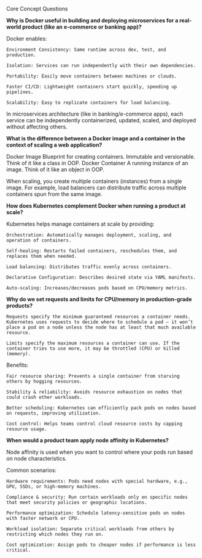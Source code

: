 Core Concept Questions

**Why is Docker useful in building and deploying microservices for a real-world product (like an e-commerce or banking app)?**

Docker enables:

    Environment Consistency: Same runtime across dev, test, and production.

    Isolation: Services can run independently with their own dependencies.

    Portability: Easily move containers between machines or clouds.

    Faster CI/CD: Lightweight containers start quickly, speeding up pipelines.

    Scalability: Easy to replicate containers for load balancing.

In microservices architecture (like in banking/e-commerce apps), each service can be independently containerized, updated, scaled, and deployed without affecting others.

**What is the difference between a Docker image and a container in the context of scaling a web application?**

Docker Image	Blueprint for creating containers. Immutable and versionable. Think of it like a class in OOP.
Docker Container	A running instance of an image. Think of it like an object in OOP.

When scaling, you create multiple containers (instances) from a single image. For example, load balancers can distribute traffic across multiple containers spun from the same image.

**How does Kubernetes complement Docker when running a product at scale?**

Kubernetes helps manage containers at scale by providing:

    Orchestration: Automatically manages deployment, scaling, and operation of containers.

    Self-healing: Restarts failed containers, reschedules them, and replaces them when needed.

    Load balancing: Distributes traffic evenly across containers.

    Declarative Configuration: Describes desired state via YAML manifests.

    Auto-scaling: Increases/decreases pods based on CPU/memory metrics.


**Why do we set requests and limits for CPU/memory in production-grade products?**

    Requests specify the minimum guaranteed resources a container needs. Kubernetes uses requests to decide where to schedule a pod — it won’t place a pod on a node unless the node has at least that much available resource.

    Limits specify the maximum resources a container can use. If the container tries to use more, it may be throttled (CPU) or killed (memory).

Benefits:

    Fair resource sharing: Prevents a single container from starving others by hogging resources.

    Stability & reliability: Avoids resource exhaustion on nodes that could crash other workloads.

    Better scheduling: Kubernetes can efficiently pack pods on nodes based on requests, improving utilization.

    Cost control: Helps teams control cloud resource costs by capping resource usage.

**When would a product team apply node affinity in Kubernetes?**

Node affinity is used when you want to control where your pods run based on node characteristics.

Common scenarios:

    Hardware requirements: Pods need nodes with special hardware, e.g., GPU, SSDs, or high-memory machines.

    Compliance & security: Run certain workloads only on specific nodes that meet security policies or geographic locations.

    Performance optimization: Schedule latency-sensitive pods on nodes with faster network or CPU.

    Workload isolation: Separate critical workloads from others by restricting which nodes they run on.

    Cost optimization: Assign pods to cheaper nodes if performance is less critical.

